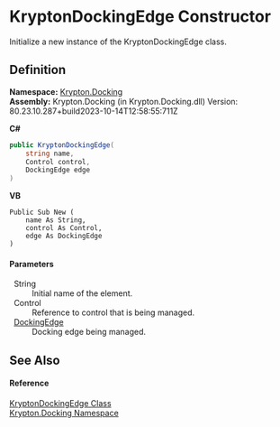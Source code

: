 # KryptonDockingEdge Constructor


Initialize a new instance of the KryptonDockingEdge class.



## Definition
**Namespace:** <a href="98399376-cf41-9454-4b4d-4fab2ca20bc7.md">Krypton.Docking</a>  
**Assembly:** Krypton.Docking (in Krypton.Docking.dll) Version: 80.23.10.287+build2023-10-14T12:58:55:711Z

**C#**
``` C#
public KryptonDockingEdge(
	string name,
	Control control,
	DockingEdge edge
)
```
**VB**
``` VB
Public Sub New ( 
	name As String,
	control As Control,
	edge As DockingEdge
)
```



#### Parameters
<dl><dt>  String</dt><dd>Initial name of the element.</dd><dt>  Control</dt><dd>Reference to control that is being managed.</dd><dt>  <a href="0326fb46-4d85-587f-b550-67cc94a3d312.md">DockingEdge</a></dt><dd>Docking edge being managed.</dd></dl>

## See Also


#### Reference
<a href="55773fe5-19bc-b3bb-cd7c-c43279443285.md">KryptonDockingEdge Class</a>  
<a href="98399376-cf41-9454-4b4d-4fab2ca20bc7.md">Krypton.Docking Namespace</a>  
